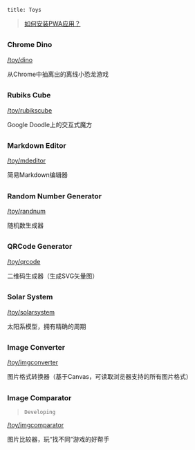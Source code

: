 ```
title: Toys
```

> [如何安装PWA应用？](https://developer.mozilla.org/docs/Web/Progressive_web_apps/Add_to_home_screen)

<h2></h2>

### Chrome Dino

[/toy/dino](/toy/dino)

从Chrome中抽离出的离线小恐龙游戏

<h2></h2>

### Rubiks Cube

[/toy/rubikscube](/toy/rubikscube)

Google Doodle上的交互式魔方

<h2></h2>

### Markdown Editor

[/toy/mdeditor](/toy/mdeditor)

简易Markdown编辑器

<h2></h2>

### Random Number Generator

[/toy/randnum](/toy/randnum)

随机数生成器

<h2></h2>

### QRCode Generator

[/toy/qrcode](/toy/qrcode)

二维码生成器（生成SVG矢量图）

<h2></h2>

### Solar System

[/toy/solarsystem](/toy/solarsystem)

太阳系模型，拥有精确的周期

<h2></h2>

### Image Converter

[/toy/imgconverter](/toy/imgconverter)

图片格式转换器（基于Canvas，可读取浏览器支持的所有图片格式）

<h2></h2>

### Image Comparator

> `Developing`

[/toy/imgcomparator](/toy/imgcomparator)

图片比较器，玩“找不同”游戏的好帮手
